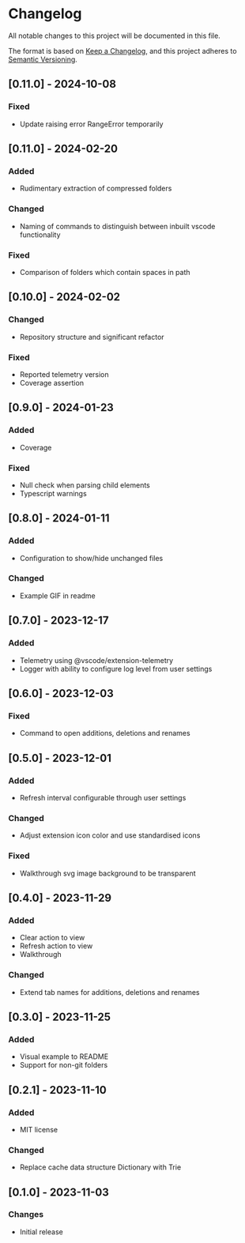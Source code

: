 # Changelog

All notable changes to this project will be documented in this file.

The format is based on [Keep a Changelog](https://keepachangelog.com/en/1.0.0/),
and this project adheres to [Semantic Versioning](https://semver.org/spec/v2.0.0.html).

## [0.11.0] - 2024-10-08

### Fixed

- Update raising error RangeError temporarily 

## [0.11.0] - 2024-02-20

### Added

- Rudimentary extraction of compressed folders

### Changed

- Naming of commands to distinguish between inbuilt vscode functionality

### Fixed

- Comparison of folders which contain spaces in path


## [0.10.0] - 2024-02-02

### Changed

- Repository structure and significant refactor

### Fixed

- Reported telemetry version
- Coverage assertion

## [0.9.0] - 2024-01-23

### Added

- Coverage

### Fixed

- Null check when parsing child elements
- Typescript warnings
 
## [0.8.0] - 2024-01-11

### Added

- Configuration to show/hide unchanged files

### Changed

- Example GIF in readme
  
## [0.7.0] - 2023-12-17

### Added

- Telemetry using @vscode/extension-telemetry
- Logger with ability to configure log level from user settings

## [0.6.0] - 2023-12-03

### Fixed

- Command to open additions, deletions and renames

## [0.5.0] - 2023-12-01

### Added

- Refresh interval configurable through user settings

### Changed

- Adjust extension icon color and use standardised icons

### Fixed

- Walkthrough svg image background to be transparent

## [0.4.0] - 2023-11-29

### Added

- Clear action to view
- Refresh action to view
- Walkthrough

### Changed

- Extend tab names for additions, deletions and renames

## [0.3.0] - 2023-11-25

### Added

- Visual example to README
- Support for non-git folders
  
## [0.2.1] - 2023-11-10

### Added

- MIT license
  
### Changed

- Replace cache data structure Dictionary with Trie

## [0.1.0] - 2023-11-03

### Changes

- Initial release

